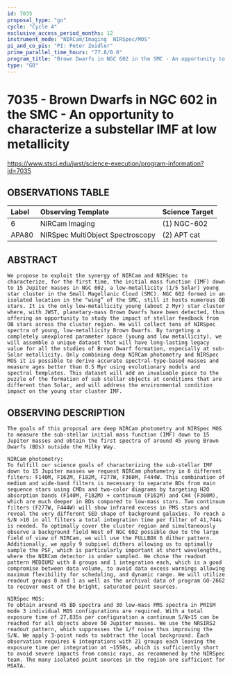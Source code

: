 ```yaml
---
id: 7035
proposal_type: "go"
cycle: "Cycle 4"
exclusive_access_period_months: 12
instrument_mode: "NIRCam/Imaging  NIRSpec/MOS"
pi_and_co_pis: "PI: Peter Zeidler"
prime_parallel_time_hours: "77.8/0.0"
program_title: "Brown Dwarfs in NGC 602 in the SMC - An opportunity to characterize a substellar IMF at low metallicity"
type: "GO"
---
```

# 7035 - Brown Dwarfs in NGC 602 in the SMC - An opportunity to characterize a substellar IMF at low metallicity
https://www.stsci.edu/jwst/science-execution/program-information?id=7035
## OBSERVATIONS TABLE
| Label | Observing Template               | Science Target   |
| :---- | :------------------------------- | :--------------- |
| 6     | NIRCam Imaging                   | (1) NGC-602      |
| APA80 | NIRSpec MultiObject Spectroscopy | (2) APT cat      |

## ABSTRACT
    We propose to exploit the synergy of NIRCam and NIRSpec to characterize, for the first time, the initial mass function (IMF) down to 15 Jupiter masses in NGC 602, a low-metallicity (1/5 Solar) young star cluster in the Small Magellanic Cloud (SMC). NGC 602 formed in an isolated location in the "wing” of the SMC, still it hosts numerous OB stars. It is the only low-metallicity young (about 2 Myr) star cluster where, with JWST, planetary-mass Brown Dwarfs have been detected, thus offering an opportunity to study the impact of stellar feedback from OB stars across the cluster region. We will collect tens of NIRSpec spectra of young, low-metallicity Brown Dwarfs. By targeting a completely unexplored parameter space (young and low metallicity), we will assemble a unique dataset that will have long-lasting legacy value for all the studies of Brown Dwarf formation, especially at sub-Solar metallicity. Only combining deep NIRCam photometry and NIRSpec MOS it is possible to derive accurate spectral-type-based masses and measure ages better than 0.5 Myr using evolutionary models and spectral templates. This dataset will add an invaluable piece to the puzzle of the formation of sub stellar objects at conditions that are different than Solar, and will address the environmental condition impact on the young star cluster IMF.

## OBSERVING DESCRIPTION
    The goals of this proposal are deep NIRCam photometry and NIRSpec MOS to measure the sub-stellar initial mass function (IMF) down to 15 Jupiter masses and obtain the first spectra of around 45 young Brown Dwarfs (BDs) outside the Milky Way.

    NIRCam photometry:
    To fulfill our science goals of characterizing the sub-stellar IMF down to 15 Jupiter masses we request NIRCam photometry in 6 different filters: F140M, F162M, F182M, F277W, F360M, F444W. This combination of medium and wide-band filters is necessary to separate BDs from main sequence stars using CMDs and two-color diagrams by targeting H2O absorption bands (F140M, F182M) + continuum (F162M) and CH4 (F360M), which are much deeper in BDs compared to low-mass stars. Two continuum filters (F277W, F444W) will show infrared excess in PMS stars and reveal the very different SED shape of background galaxies. To reach a S/N >10 in all filters a total integration time per filter of 41,744s is needed. To optimally cover the cluster region and simultaneously observe a background field West of NGC 602 possible due to the large field of view of NIRCam, we will use the FULLBOX 6 dither pattern. Additionally, we apply 9 subpixel dithers allowing us to optimally sample the PSF, which is particularly important at short wavelengths, where the NIRCam detector is under sampled. We chose the readout pattern MEDIUM2 with 8 groups and 1 integration each, which is a good compromise between data volume, to avoid data excess warnings allowing maximum flexibility for scheduling, and dynamic range. We will utilize readout groups 0 and 1 as well as the archival data of program GO-2662 to recover most of the bright, saturated point sources.

    NIRSpec MOS:
    To obtain around 45 BD spectra and 30 low-mass PMS spectra in PRISM mode 3 individual MOS configurations are required. With a total exposure time of 27,835s per configuration a continuum S/N>15 can be reached for all objects above 50 Jupiter masses. We use the NRSIRS2 readout pattern, which suppresses the 1/f noise thus improving the S/N. We apply 3-point nods to subtract the local background. Each observation requires 6 integrations with 21 groups each leaving the exposure time per integration at ~1550s, which is sufficiently short to avoid severe impacts from comsic rays, as recommened by the NIRSpec team. The many isolated point sources in the region are sufficient for MSATA.